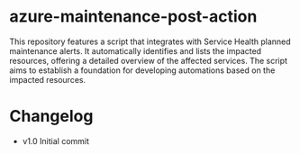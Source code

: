 # azure-maintenance-post-action
This repository features a script that integrates with Service Health planned maintenance alerts. It automatically identifies and lists the impacted resources, offering a detailed overview of the affected services. The script aims to establish a foundation for developing automations based on the impacted resources.

# Changelog

- v1.0 Initial commit
